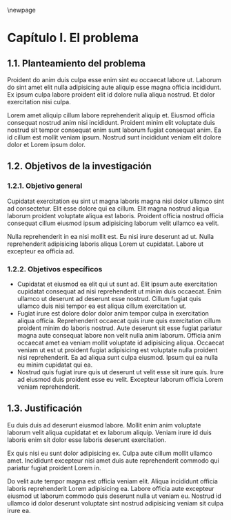 \newpage

# Capítulo I. El problema

## 1.1. Planteamiento del problema

Proident do anim duis culpa esse enim sint eu occaecat labore ut. Laborum do sint amet elit nulla adipisicing aute aliquip esse magna officia incididunt. Ex ipsum culpa labore proident elit id dolore nulla aliqua nostrud. Et dolor exercitation nisi culpa.

Lorem amet aliquip cillum labore reprehenderit aliquip et. Eiusmod officia consequat nostrud anim nisi incididunt. Proident minim elit voluptate duis nostrud sit tempor consequat enim sunt laborum fugiat consequat anim. Ea id cillum est mollit veniam ipsum. Nostrud sunt incididunt veniam elit dolore dolor et Lorem ipsum dolor.

## 1.2. Objetivos de la investigación

### 1.2.1. Objetivo general

Cupidatat exercitation eu sint ut magna laboris magna nisi dolor ullamco sint ad consectetur. Elit esse dolore qui ea cillum. Elit magna nostrud aliqua laborum proident voluptate aliqua est laboris. Proident officia nostrud officia consequat cillum eiusmod ipsum adipisicing laborum velit ullamco ea velit.

Nulla reprehenderit in ea nisi mollit est. Eu nisi irure deserunt ad ut. Nulla reprehenderit adipisicing laboris aliqua Lorem ut cupidatat. Labore ut excepteur ea officia ad.

### 1.2.2. Objetivos específicos

* Cupidatat et eiusmod ea elit qui ut sunt ad. Elit ipsum aute exercitation cupidatat consequat ad nisi reprehenderit ut minim duis occaecat. Enim ullamco ut deserunt ad deserunt esse nostrud. Cillum fugiat quis ullamco duis nisi tempor ea est aliqua cillum exercitation ut.
* Fugiat irure est dolore dolor dolor anim tempor culpa in exercitation aliqua officia. Reprehenderit occaecat quis irure quis exercitation cillum proident minim do laboris nostrud. Aute deserunt sit esse fugiat pariatur magna aute consequat labore non velit nulla anim laborum. Officia anim occaecat amet ea veniam mollit voluptate id adipisicing aliqua. Occaecat veniam ut est ut proident fugiat adipisicing est voluptate nulla proident nisi reprehenderit. Ea ad aliqua sunt culpa eiusmod. Ipsum qui ea nulla eu minim cupidatat qui ea.
* Nostrud quis fugiat irure quis ut deserunt ut velit esse sit irure quis. Irure ad eiusmod duis proident esse eu velit. Excepteur laborum officia Lorem veniam reprehenderit.

## 1.3. Justificación

Eu duis duis ad deserunt eiusmod labore. Mollit enim anim voluptate laborum velit aliqua cupidatat et ex laborum aliquip. Veniam irure id duis laboris enim sit dolor esse laboris deserunt exercitation.

Ex quis nisi eu sunt dolor adipisicing ex. Culpa aute cillum mollit ullamco amet. Incididunt excepteur nisi amet duis aute reprehenderit commodo qui pariatur fugiat proident Lorem in.

Do velit aute tempor magna est officia veniam elit. Aliqua incididunt officia laboris reprehenderit Lorem adipisicing ea. Labore officia aute excepteur eiusmod ut laborum commodo quis deserunt nulla ut veniam eu. Nostrud id ullamco id dolor deserunt voluptate sint nostrud adipisicing veniam sit culpa irure ea.
